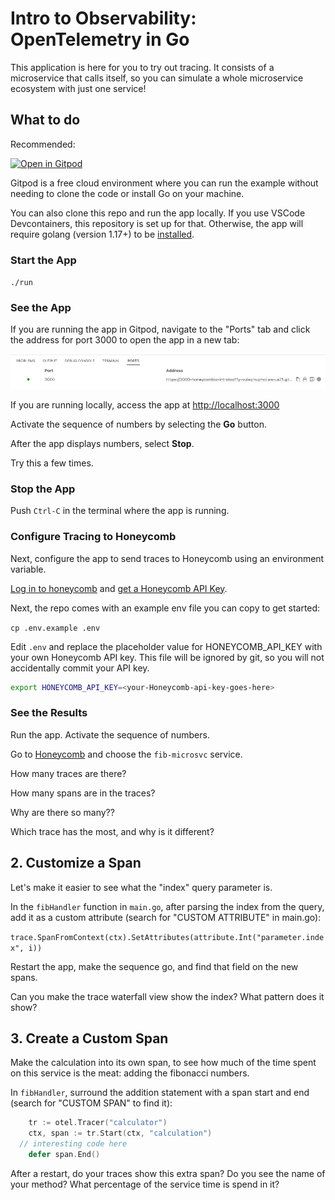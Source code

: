 # Intro to Observability: OpenTelemetry in Go

This application is here for you to try out tracing.
It consists of a microservice that calls itself, so you can simulate
a whole microservice ecosystem with just one service!

## What to do

Recommended:

[![Open in Gitpod](https://gitpod.io/button/open-in-gitpod.svg)](https://gitpod.io/#https://github.com/honeycombio/intro-to-o11y-go)

Gitpod is a free cloud environment where you can run the example without needing to clone the code or install Go on your machine.

You can also clone this repo and run the app locally. 
If you use VSCode Devcontainers, this repository is set up for that. 
Otherwise, the app will require golang (version 1.17+) to be [installed](https://go.dev/doc/install).

### Start the App

`./run`

### See the App

If you are running the app in Gitpod, navigate to the "Ports" tab and click the address for port 3000 to open the app in a new tab:

![Gitpod open address](img/gitpod-ports-go.png "Gitpod open address")

If you are running locally, access the app at [http://localhost:3000](http://localhost:3000)

Activate the sequence of numbers by selecting the **Go** button.

After the app displays numbers, select **Stop**.

Try this a few times.

### Stop the App

Push `Ctrl-C` in the terminal where the app is running.

### Configure Tracing to Honeycomb

Next, configure the app to send traces to Honeycomb using an environment variable.

[Log in to honeycomb](ui.honeycomb.io) and [get a Honeycomb API Key](https://docs.honeycomb.io/getting-data-in/api-keys/#find-api-keys).

Next, the repo comes with an example env file you can copy to get started:

`cp .env.example .env`

Edit `.env` and replace the placeholder value for HONEYCOMB_API_KEY with your own Honeycomb API key. 
This file will be ignored by git, so you will not accidentally commit your API key.

```bash
export HONEYCOMB_API_KEY=<your-Honeycomb-api-key-goes-here>
```

### See the Results

Run the app. Activate the sequence of numbers.

Go to [Honeycomb](https://ui.honeycomb.io) and choose the `fib-microsvc` service.

How many traces are there?

How many spans are in the traces?

Why are there so many??

Which trace has the most, and why is it different?

## 2. Customize a Span

Let's make it easier to see what the "index" query parameter is.

In the `fibHandler` function in `main.go`, after parsing the index from the query, add it as a custom attribute (search for "CUSTOM ATTRIBUTE" in main.go):

`trace.SpanFromContext(ctx).SetAttributes(attribute.Int("parameter.index", i))`

Restart the app, make the sequence go, and find that field on the new spans.

Can you make the trace waterfall view show the index? What pattern does it show?

## 3. Create a Custom Span

Make the calculation into its own span, to see how much of the time spent on this service is the meat: adding the fibonacci numbers.

In `fibHandler`, surround the addition statement with a span start and end (search for "CUSTOM SPAN" to find it):

```go
	tr := otel.Tracer("calculator")
	ctx, span := tr.Start(ctx, "calculation")
  // interesting code here
	defer span.End()
```

After a restart, do your traces show this extra span?
Do you see the name of your method?
What percentage of the service time is spend in it?
